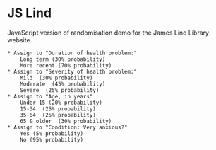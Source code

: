 
# JS Lind

JavaScript version of randomisation demo for the James Lind Library website.

    * Assign to "Duration of health problem:"
        Long term (30% probability)
        More recent (70% probability)
    * Assign to "Severity of health problem:"
        Mild  (30% probability)
        Moderate  (45% probability)
        Severe  (25% probability)
    * Assign to "Age, in years"
        Under 15 (20% probability)
        15-34  (25% probability)
        35-64  (25% probability)
        65 & older  (30% probability)
    * Assign to "Condition: Very anxious?"
        Yes (5% probability)
        No (95% probability)

